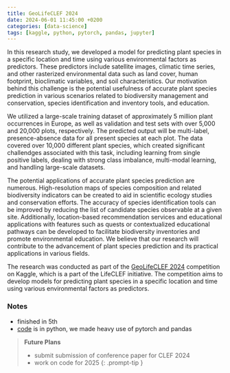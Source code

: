 ```yaml
---
title: GeoLifeCLEF 2024
date: 2024-06-01 11:45:00 +0200
categories: [data-science]
tags: [kaggle, python, pytorch, pandas, jupyter]
---
```


In this research study, we developed a model for predicting plant species in a specific location and time using various environmental factors as predictors. These predictors include satellite images, climatic time series, and other rasterized environmental data such as land cover, human footprint, bioclimatic variables, and soil characteristics. Our motivation behind this challenge is the potential usefulness of accurate plant species prediction in various scenarios related to biodiversity management and conservation, species identification and inventory tools, and education.

We utilized a large-scale training dataset of approximately 5 million plant occurrences in Europe, as well as validation and test sets with over 5,000 and 20,000 plots, respectively. The predicted output will be multi-label, presence-absence data for all present species at each plot. The data covered over 10,000 different plant species, which created significant challendges associated with this task, including learning from single positive labels, dealing with strong class imbalance, multi-modal learning, and handling large-scale datasets.

The potential applications of accurate plant species prediction are numerous. High-resolution maps of species composition and related biodiversity indicators can be created to aid in scientific ecology studies and conservation efforts. The accuracy of species identification tools can be improved by reducing the list of candidate species observable at a given site. Additionally, location-based recommendation services and educational applications with features such as quests or contextualized educational pathways can be developed to facilitate biodiversity inventories and promote environmental education. We believe that our research will contribute to the advancement of plant species prediction and its practical applications in various fields.

The research was conducted as part of the [GeoLifeCLEF 2024](https://www.kaggle.com/competitions/geolifeclef-2024) competition on Kaggle, which is a part of the LifeCLEF initiative. The competition aims to develop models for predicting plant species in a specific location and time using various environmental factors as predictors.

### Notes

- finished in 5th
- [code](https://github.com/timjchandler/ml-geolife) is in python, we made heavy use of pytorch and pandas

> **Future Plans**<br />
>
> - submit submission of conference paper for CLEF 2024<br />
> - work on code for 2025
{: .prompt-tip }
